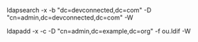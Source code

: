 ldapsearch -x -b "dc=devconnected,dc=com" -D "cn=admin,dc=devconnected,dc=com" -W

ldapadd -x -c -D "cn=admin,dc=example,dc=org" -f ou.ldif -W
